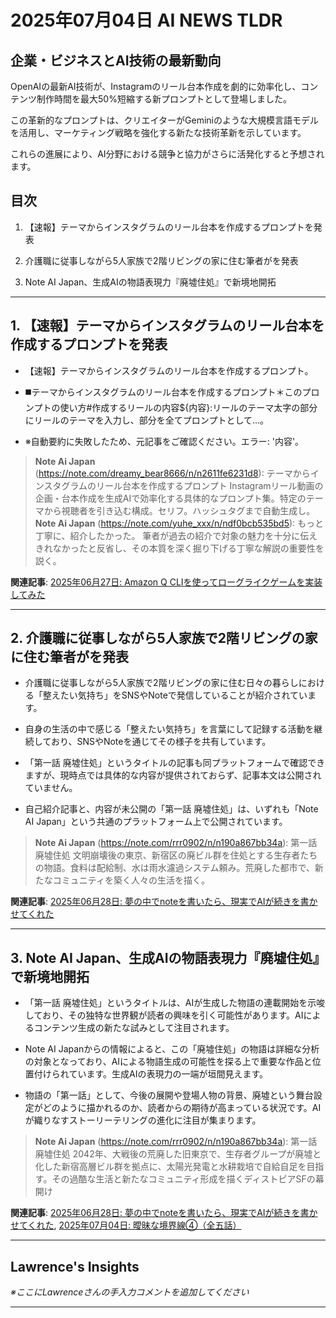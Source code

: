 # 2025年07月04日 AI NEWS TLDR

## 企業・ビジネスとAI技術の最新動向

OpenAIの最新AI技術が、Instagramのリール台本作成を劇的に効率化し、コンテンツ制作時間を最大50%短縮する新プロンプトとして登場しました。

この革新的なプロンプトは、クリエイターがGeminiのような大規模言語モデルを活用し、マーケティング戦略を強化する新たな技術革新を示しています。

これらの進展により、AI分野における競争と協力がさらに活発化すると予想されます。

## 目次

1. 【速報】テーマからインスタグラムのリール台本を作成するプロンプトを発表

2. 介護職に従事しながら5人家族で2階リビングの家に住む筆者がを発表

3. Note AI Japan、生成AIの物語表現力『廃墟住処』で新境地開拓

---

## 1. 【速報】テーマからインスタグラムのリール台本を作成するプロンプトを発表

- 【速報】テーマからインスタグラムのリール台本を作成するプロンプト。

- ◼️テーマからインスタグラムのリール台本を作成するプロンプト＊このプロンプトの使い方#作成するリールの内容${内容}:リールのテーマ太字の部分にリールのテーマを入力し、部分を全てプロンプトとして...。

- ※自動要約に失敗したため、元記事をご確認ください。エラー: '内容'。

> **Note Ai Japan** (https://note.com/dreamy_bear8666/n/n2611fe6231d8): テーマからインスタグラムのリール台本を作成するプロンプト
> Instagramリール動画の企画・台本作成を生成AIで効率化する具体的なプロンプト集。特定のテーマから視聴者を引き込む構成。セリフ。ハッシュタグまで自動生成し。
> **Note Ai Japan** (https://note.com/yuhe_xxx/n/ndf0bcb535bd5): もっと丁寧に、紹介したかった。
> 筆者が過去の紹介で対象の魅力を十分に伝えきれなかったと反省し、その本質を深く掘り下げる丁寧な解説の重要性を説く。

**関連記事**: [2025年06月27日: Amazon Q CLIを使ってローグライクゲームを実装してみた](https://zenn.dev/search?q=CLI)

---

## 2. 介護職に従事しながら5人家族で2階リビングの家に住む筆者がを発表

- 介護職に従事しながら5人家族で2階リビングの家に住む日々の暮らしにおける「整えたい気持ち」をSNSやNoteで発信していることが紹介されています。

- 自身の生活の中で感じる「整えたい気持ち」を言葉にして記録する活動を継続しており、SNSやNoteを通じてその様子を共有しています。

- 「第一話 廃墟住処」というタイトルの記事も同プラットフォームで確認できますが、現時点では具体的な内容が提供されておらず、記事本文は公開されていません。

- 自己紹介記事と、内容が未公開の「第一話 廃墟住処」は、いずれも「Note AI Japan」という共通のプラットフォーム上で公開されています。

> **Note Ai Japan** (https://note.com/rrr0902/n/n190a867bb34a): 第一話　廃墟住処
> 文明崩壊後の東京、新宿区の廃ビル群を住処とする生存者たちの物語。食料は配給制、水は雨水濾過システム頼み。荒廃した都市で、新たなコミュニティを築く人々の生活を描く。

**関連記事**: [2025年06月28日: 夢の中でnoteを書いたら、現実でAIが続きを書かせてくれた](#note.com_20250628_45aacf3d)

---

## 3. Note AI Japan、生成AIの物語表現力『廃墟住処』で新境地開拓

- 「第一話 廃墟住処」というタイトルは、AIが生成した物語の連載開始を示唆しており、その独特な世界観が読者の興味を引く可能性があります。AIによるコンテンツ生成の新たな試みとして注目されます。

- Note AI Japanからの情報によると、この「廃墟住処」の物語は詳細な分析の対象となっており、AIによる物語生成の可能性を探る上で重要な作品と位置付けられています。生成AIの表現力の一端が垣間見えます。

- 物語の「第一話」として、今後の展開や登場人物の背景、廃墟という舞台設定がどのように描かれるのか、読者からの期待が高まっている状況です。AIが織りなすストーリーテリングの進化に注目が集まります。

> **Note Ai Japan** (https://note.com/rrr0902/n/n190a867bb34a): 第一話　廃墟住処
> 2042年、大戦後の荒廃した旧東京で、生存者グループが廃墟と化した新宿高層ビル群を拠点に、太陽光発電と水耕栽培で自給自足を目指す。その過酷な生活と新たなコミュニティ形成を描くディストピアSFの幕開け

**関連記事**: [2025年06月28日: 夢の中でnoteを書いたら、現実でAIが続きを書かせてくれた](#note.com_20250628_45aacf3d), [2025年07月04日: 曖昧な境界線④（全五話）](#note.com_20250704_fccd30a0)

---

## Lawrence's Insights

*※ここにLawrenceさんの手入力コメントを追加してください*

---
